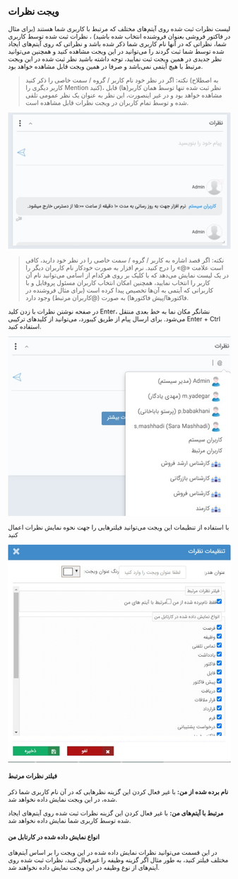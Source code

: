 ##  ویجت نظرات  
 

لیست نظرات ثبت شده روی آیتم‌های مختلف که مرتبط با کاربری شما هستند (برای مثال در فاکتور فروشی بعنوان فروشنده انتخاب شده باشید) ، نظرات ثبت شده توسط کاربری شما، نظراتی که در آنها نام کاربری شما ذکر شده باشد و نظراتی که روی آیتم‌های ایجاد شده توسط شما ثبت گردند را می‌توانید در این ویجت مشاهده کنید و همچنین می‌توانید نظر جدیدی در همین ویجت ثبت نمایید، توجه داشته باشید نظر ثبت شده در این ویجت مرتبط با هیچ آیتمی‌ نمی‌باشد و صرفا در همین ویجت قابل مشاهده خواهد بود.

> نکته: اگر در نظر خود نام کاربر / گروه / سمت خاصی را ذکر کنید (به اصطلاح کاربر دیگری را Mention کنید)، نظر ثبت شده تنها توسط همان کاربر(ها) قابل مشاهده خواهد بود و در غیر اینصورت، این نظر به عنوان یک نظر عمومی ‌تلقی شده و توسط تمام کاربران در ویجت نظرات قابل مشاهده است.

![](CommentsWidget.jpg)

> نکته: اگر قصد اشاره به کاربر / گروه / سمت خاصی را در نظر خود دارید، کافی است علامت «@» را درج کنید. نرم افزار به صورت خودکار نام کاربران دیگر را در یک لیست نمایش می‌دهد که با کلیک بر روی هرکدام از اسامی ‌می‌توانید نام آن کاربر را انتخاب نمایید، همچنین امکان انتخاب کاربران مسئول پروفایل  و با کاربرانی که آیتمی‌ به آن‌ها تخصیص پیدا کرده است (برای مثال فروشنده در فاکتورها/پیش فاکتورها) به صورت (@کاربران مرتبط) وجود دارد.


در صفحه نوشتن نظرات با زدن کلید Enter، نشانگر مکان نما به خط بعدی منتقل می‌شود. برای ارسال پیام از طریق کیبورد، می‌توانید از کلیدهای ترکیبی Enter + Ctrl استفاده کنید.


![](Mention.jpg)

با استفاده از تنظیمات این ویجت می‌توانید فیلترهایی را جهت نحوه نمایش نظرات اعمال کنید

![](CommentsSetting.jpg)

#### فیلتر نظرات مرتبط

**نام برده شده از من:** با غیر فعال کردن این گزینه نظرهایی که در آن نام کاربری شما ذکر شده، در این ویجت نمایش داده نخواهد شد.

**مرتبط با آیتم‌های من:** با غیر فعال کردن این گزینه نظرات ثبت شده روی آیتم‌های ایجاد شده توسط کاربری شما نمایش داده نخواهد شد.

#### انواع نمایش داده شده در کارتابل من

در این قسمت می‌توانید نظرات نمایش داده شده در این ویجت را بر اساس آیتم‌های مختلف فیلتر کنید، به طور مثال اگر گزینه وظیفه را غیرفعال کنید، نظرات ثبت شده روی آیتم‌های از نوع وظیفه در این ویجت نمایش داده نخواهند شد.
